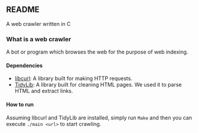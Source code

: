 ## README
A web crawler written in C

### What is a web crawler
A bot or program which browses the web for the purpose of web indexing.


#### Dependencies
* [libcurl](http://curl.haxx.se/libcurl/c/): A library built for making HTTP requests.
* [TidyLib](http://api.html-tidy.org/tidy/tidylib_api_5.6.0/index.html): A library built for cleaning HTML pages. We used it to parse HTML and extract links.

#### How to run
Assuming libcurl and TidyLib are installed, simply run `Make` and then you can execute `./main <url>` to start crawling.
